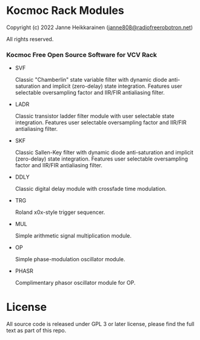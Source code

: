 # Kocmoc Rack Modules

Copyright (c) 2022 Janne Heikkarainen (janne808@radiofreerobotron.net)

All rights reserved.

### Kocmoc Free Open Source Software for VCV Rack

* SVF

  Classic "Chamberlin" state variable filter with dynamic diode anti-saturation and implicit (zero-delay) state integration. Features user selectable oversampling factor and IIR/FIR antialiasing filter.

* LADR

  Classic transistor ladder filter module with user selectable state integration. Features user selectable oversampling factor and IIR/FIR antialiasing filter.

* SKF

  Classic Sallen-Key filter with dynamic diode anti-saturation and implicit (zero-delay) state integration. Features user selectable oversampling factor and IIR/FIR antialiasing filter.

* DDLY

  Classic digital delay module with crossfade time modulation.

* TRG

  Roland x0x-style trigger sequencer.

* MUL

  Simple arithmetic signal multiplication module.

* OP

  Simple phase-modulation oscillator module.

* PHASR

  Complimentary phasor oscillator module for OP.

# License

All source code is released under GPL 3 or later license, please find the full text as part of this repo.

